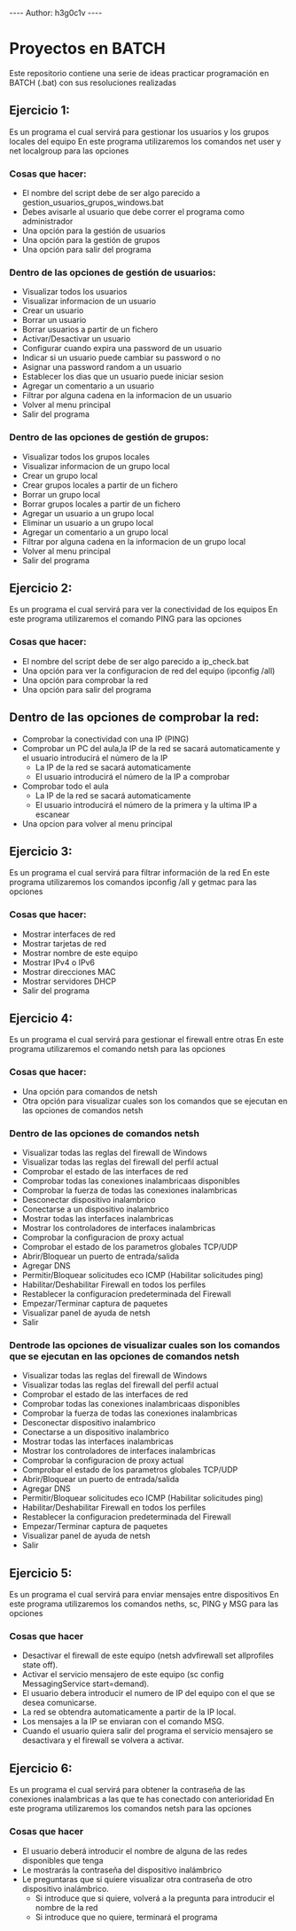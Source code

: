 ---- Author: h3g0c1v ----
# Proyectos en BATCH
Este repositorio contiene una serie de ideas practicar programación en BATCH (.bat) con sus resoluciones realizadas

## Ejercicio 1:
Es un programa el cual servirá para gestionar los usuarios y los grupos locales del equipo
En este programa utilizaremos los comandos net user y net localgroup para las opciones


### Cosas que hacer: 
- El nombre del script debe de ser algo parecido a gestion_usuarios_grupos_windows.bat
- Debes avisarle al usuario que debe correr el programa como administrador
- Una opción para la gestión de usuarios
- Una opción para la gestión de grupos
- Una opción para salir del programa

### Dentro de las opciones de gestión de usuarios:
- Visualizar todos los usuarios
- Visualizar informacion de un usuario
- Crear un usuario
- Borrar un usuario
- Borrar usuarios a partir de un fichero
- Activar/Desactivar un usuario
- Configurar cuando expira una password de un usuario
- Indicar si un usuario puede cambiar su password o no
- Asignar una password random a un usuario
- Establecer los dias que un usuario puede iniciar sesion
- Agregar un comentario a un usuario
- Filtrar por alguna cadena en la informacion de un usuario
- Volver al menu principal
- Salir del programa

### Dentro de las opciones de gestión de grupos:
- Visualizar todos los grupos locales
- Visualizar informacion de un grupo local
- Crear un grupo local
- Crear grupos locales a partir de un fichero
- Borrar un grupo local
- Borrar grupos locales a partir de un fichero
- Agregar un usuario a un grupo local
- Eliminar un usuario a un grupo local
- Agregar un comentario a un grupo local
- Filtrar por alguna cadena en la informacion de un grupo local
- Volver al menu principal
- Salir del programa

## Ejercicio 2:
Es un programa el cual servirá para ver la conectividad de los equipos
En este programa utilizaremos el comando PING para las opciones

### Cosas que hacer: 
- El nombre del script debe de ser algo parecido a ip_check.bat
- Una opción para ver la configuracion de red del equipo (ipconfig /all)
- Una opción para comprobar la red
- Una opción para salir del programa

## Dentro de las opciones de comprobar la red:
- Comprobar la conectividad con una IP (PING)
- Comprobar un PC del aula,la IP de la red se sacará automaticamente y el usuario introducirá el número de la IP
  - La IP de la red se sacará automaticamente
  - El usuario introducirá el número de la IP a comprobar
- Comprobar todo el aula
  - La IP de la red se sacará automaticamente
  - El usuario introducirá el número de la primera y la ultima IP a escanear
- Una opcion para volver al menu principal

## Ejercicio 3:
Es un programa el cual servirá para filtrar información de la red
En este programa utilizaremos los comandos ipconfig /all y getmac para las opciones

### Cosas que hacer: 
- Mostrar interfaces de red
- Mostrar tarjetas de red
- Mostrar nombre de este equipo
- Mostrar IPv4 o IPv6
- Mostrar direcciones MAC
- Mostrar servidores DHCP
- Salir del programa

## Ejercicio 4:
Es un programa el cual servirá para gestionar el firewall entre otras
En este programa utilizaremos el comando netsh para las opciones

### Cosas que hacer: 
- Una opción para comandos de netsh
- Otra opción para visualizar cuales son los comandos que se ejecutan en las opciones de comandos netsh

### Dentro de las opciones de comandos netsh
- Visualizar todas las reglas del firewall de Windows
- Visualizar todas las reglas del firewall del perfil actual
- Comprobar el estado de las interfaces de red
- Comprobar todas las conexiones inalambricaas disponibles
- Comprobar la fuerza de todas las conexiones inalambricas
- Desconectar dispositivo inalambrico
- Conectarse a un dispositivo inalambrico
- Mostrar todas las interfaces inalambricas
- Mostrar los controladores de interfaces inalambricas
- Comprobar la configuracion de proxy actual
- Comprobar el estado de los parametros globales TCP/UDP
- Abrir/Bloquear un puerto de entrada/salida
- Agregar DNS
- Permitir/Bloquear solicitudes eco ICMP (Habilitar solicitudes ping)
- Habilitar/Deshabilitar Firewall en todos los perfiles
- Restablecer la configuracion predeterminada del Firewall
- Empezar/Terminar captura de paquetes
- Visualizar panel de ayuda de netsh
- Salir

### Dentrode las opciones de visualizar cuales son los comandos que se ejecutan en las opciones de comandos netsh
- Visualizar todas las reglas del firewall de Windows
- Visualizar todas las reglas del firewall del perfil actual
- Comprobar el estado de las interfaces de red
- Comprobar todas las conexiones inalambricaas disponibles
- Comprobar la fuerza de todas las conexiones inalambricas
- Desconectar dispositivo inalambrico
- Conectarse a un dispositivo inalambrico
- Mostrar todas las interfaces inalambricas
- Mostrar los controladores de interfaces inalambricas
- Comprobar la configuracion de proxy actual
- Comprobar el estado de los parametros globales TCP/UDP
- Abrir/Bloquear un puerto de entrada/salida
- Agregar DNS
- Permitir/Bloquear solicitudes eco ICMP (Habilitar solicitudes ping)
- Habilitar/Deshabilitar Firewall en todos los perfiles
- Restablecer la configuracion predeterminada del Firewall
- Empezar/Terminar captura de paquetes
- Visualizar panel de ayuda de netsh
- Salir

## Ejercicio 5:
Es un programa el cual servirá para enviar mensajes entre dispositivos
En este programa utilizaremos los comandos neths, sc, PING y MSG para las opciones

### Cosas que hacer
- Desactivar el firewall de este equipo (netsh advfirewall set allprofiles state off).
- Activar el servicio mensajero de este equipo (sc config MessagingService start=demand).
- El usuario debera introducir el numero de IP del equipo con el que se desea comunicarse.
- La red se obtendra automaticamente a partir de la IP local.
- Los mensajes a la IP se enviaran con el comando MSG.
- Cuando el usuario quiera salir del programa el servicio mensajero se desactivara y el firewall se volvera a activar.

## Ejercicio 6:
Es un programa el cual servirá para obtener la contraseña de las conexiones inalambricas a las que te has conectado con anterioridad
En este programa utilizaremos los comandos netsh para las opciones

### Cosas que hacer
- El usuario deberá introducir el nombre de alguna de las redes disponibles que tenga
- Le mostrarás la contraseña del dispositivo inalámbrico
- Le preguntaras que si quiere visualizar otra contraseña de otro dispositivo inalámbrico.
  - Si introduce que si quiere, volverá a la pregunta para introducir el nombre de la red
  - Si introduce que no quiere, terminará el programa
